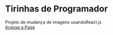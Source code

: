 # Tirinhas de Programador
Projeto de mudança de imagens usandoReact.js
<br><a href="https://thalestayson.github.io/Tirinhas/">Acesse a Page</a>
